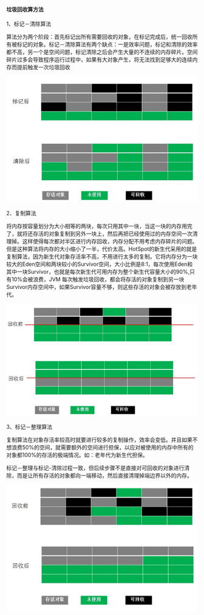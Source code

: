 #### 垃圾回收算方法

1、标记－清除算法

算法分为两个阶段：首先标记出所有需要回收的对象，在标记完成后，统一回收所有被标记的对象。标记－清除算法有两个缺点：一是效率问题，标记和清除的效率都不高，另一个是空间问题，标记清除之后会产生大量的不连续的内存碎片。空间碎片过多会导致程序运行过程中，如果有大对象产生，将无法找到足够大的连续内存而提前触发一次垃圾回收

![biaozhi](../images/jvm/biaozhi.jpeg)

2、复制算法

将内存按容量划分为大小相等的两块，每次只用其中一块，当这一块的内存用完了，就将还存活的对象复制到另外一块上，然后再把已经使用过的内存空间一次清理掉。这样使得每次都对半区进行内存回收，内存分配不用考虑内存碎片的问题。但是这种算法将内存的大小缩小了一半，代价太高。HotSpot的新生代采用的就是复制算法，因为新生代对象存活率不高，不用进行太多的复制。它将内存分为一块较大的Eden空间和两块较小的Survivor空间，大小比例是8:1，每次使用Eden和其中一块Survivor，也就是每次新生代可用内存为整个新生代容量大小的90%,只有10%会被浪费，JVM 每次触发垃圾回收，都会将存活的对象复制到另一块Survivor内存空间中，如果Survivor容量不够，则这些存活的对象会被存放到老年代。

![fuzhi](../images/jvm/fuzhi.jpeg)

3、标记－整理算法

复制算法在对象存活率较高时就要进行较多的复制操作，效率会变低。并且如果不想浪费50%的空间，就需要额外的空间进行担保，以应对被使用的内存中所有的对象都100%的存活的极端情况。如：老年代为新生代担保。

标记－整理与标记-清除过程一致，但后续步骤不是直接对可回收的对象进行清除，而是让所有存活的对象都向一端移动，然后直接清理掉端边界以外的内存。

![zhengli](../images/jvm/zhengli.jpeg)

